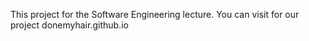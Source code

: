 This project for the Software Engineering lecture.
You can visit for our project donemyhair.github.io

